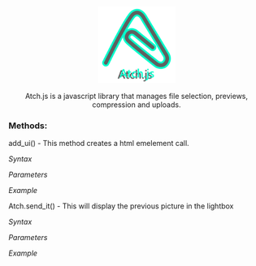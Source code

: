 <p align="center">
<img src="./atch_logo.svg" width="30%">
</p>
<p align="center">  Atch.js is a javascript library that manages file selection, previews, compression and uploads. </p>

### Methods: ###

add_ui() - This method creates a html emelement call.

*Syntax*

*Parameters* 

*Example*

Atch.send_it() - This will display the previous picture in the lightbox


*Syntax*

*Parameters* 

*Example*

